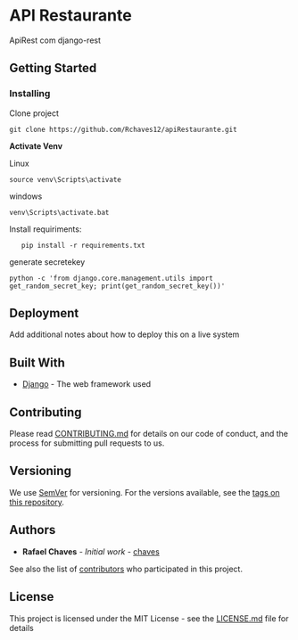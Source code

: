 # API Restaurante

ApiRest com django-rest
## Getting Started


### Installing

Clone project
```
git clone https://github.com/Rchaves12/apiRestaurante.git
```
**Activate Venv**

Linux
```
source venv\Scripts\activate
```

windows

```
venv\Scripts\activate.bat

```
Install requiriments:

```
   pip install -r requirements.txt
```


generate secretekey
```
python -c 'from django.core.management.utils import get_random_secret_key; print(get_random_secret_key())'

```

## Deployment

Add additional notes about how to deploy this on a live system

## Built With

* [Django](https://docs.djangoproject.com/en/3.0/) - The web framework used


## Contributing

Please read [CONTRIBUTING.md](https://gist.github.com/PurpleBooth/b24679402957c63ec426) for details on our code of conduct, and the process for submitting pull requests to us.

## Versioning

We use [SemVer](http://semver.org/) for versioning. For the versions available, see the [tags on this repository](https://github.com/Rchaves12/apiRestaurante/tags).

## Authors

* **Rafael Chaves** - *Initial work* - [chaves](https://github.com/Rchaves12)

See also the list of [contributors](https://github.com/Rchaves12/apiRestaurante/graphs/contributors) who participated in this project.

## License

This project is licensed under the MIT License - see the [LICENSE.md](LICENSE.md) file for details


